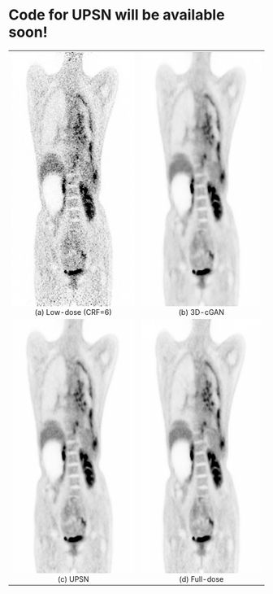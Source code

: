 # Code for UPSN will be available soon!

<div><table frame=void>
	<tr>
        <td><div><center>
        	<img src="readme.assets/Low-dose.png"
                 alt="(a) Low-dose"
                 height="500"/>
        	<br>
            <center>(a) Low-dose (CRF=6)</center>
        </center></div></td>    
     	<td><div><center>
    		<img src="readme.assets/3D-cGAN.png"
                 alt="Typora-Logo"
                 height="500"/>
    		<br>
            <center>(b) 3D-cGAN</center>
        </center></div></td>
	</tr>	
    <tr>	<!--第二行-->
        <td><div><center>
        	<img src="readme.assets/UPSN.png"
                 alt="Typora-Logo"
                 height="500"/>
        	<br>
            <center>(c) UPSN</center>
        </center></div></td>    
     	<td><div><center>
    		<img src="readme.assets/Full-dose.png"
                 alt="Typora-Logo"
                 height="500"/>
    		<br>
            <center>(d) Full-dose</center>
        </center></div></td>
	</tr>
</table></div>



